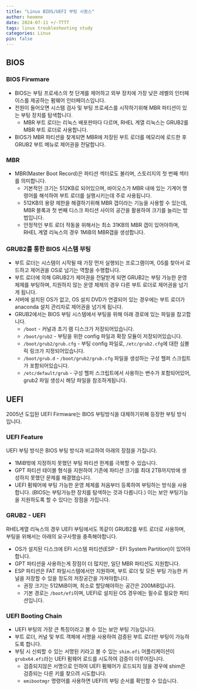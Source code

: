 ```yaml
---
title: "Linux BIOS/UEFI 부팅 시퀀스"
author: heomne
date: 2024-07-11 +/-TTTT
tags: linux troubleshooting study
categories: Linux
pin: false
---
```

## BIOS
### BIOS Firwmare
- BIOS는 부팅 프로세스의 첫 단계를 제어하고 외부 장치에 가장 낮은 레벨의 인터페이스를 제공하는 펌웨어 인터페이스입니다.
- 전원이 들어오면 시스템 검사 및 부팅 프로세스를 시작하기위해 MBR 파티션이 있는 부팅 장치를 탐색합니다.
  - MBR 부트 로더는 리눅스 배포판마다 다르며, RHEL 계열 리눅스는 GRUB2를 MBR 부트 로더로 사용합니다.
- BIOS가 MBR 파티션을 찾게되면 MBR에 저장된 부트 로더를 메모리에 로드한 후 GRUB2 부트 메뉴로 제어권을 전달합니다.

### MBR
- MBR(Master Boot Record)은 파티션 섹터로도 불리며, 스토리지의 첫 번째 섹터를 의미합니다. 
  - 기본적인 크기는 512KB로 되어있으며, 바이오스가 MBR 내에 있는 기계어 명령어를 해석하여 부트 로더를 실행시키는데 주로 사용됩니다.
  - 512KB의 용량 제한을 해결하기위해 MBR 갭이라는 기능을 사용할 수 있는데, MBR 블록과 첫 번째 디스크 파티션 사이의 공간을 활용하여 크기를 늘리는 방법입니다.
  - 안정적인 부트 로더 작동을 위해서는 최소 31KB의 MBR 갭이 있어야하며, RHEL 계열 리눅스의 경우 1MiB의 MBR갭을 생성합니다.

### GRUB2를 통한 BIOS 시스템 부팅
- 부트 로더는 시스템이 시작될 때 가장 먼저 실행되는 프로그램이며, OS를 찾아서 로드하고 제어권을 OS로 넘기는 역할을 수행합니다.
- 부트 로더에 의해 GRUB2가 제어권을 전달받게 되면 GRUB2는 부팅 가능한 운영 체제를 부팅하며, 지원하지 않는 운영 체제의 경우 다른 부트 로더로 제어권을 넘기게 됩니다.
- 서버에 설치된 OS가 없고, OS 설치 DVD가 연결되어 있는 경우에는 부트 로더가 anaconda 설치 관리자로 제어권을 넘기게 됩니다.
- GRUB2에서는 BIOS 부팅 시스템에서 부팅을 위해 아래 경로에 있는 파일을 참고합니다.
  - `/boot` - 커널과 초기 램 디스크가 저장되어있습니다.
  - `/boot/grub2` - 부팅을 위한 config 파일과 확장 모듈이 저장되어있습니다.
  - `/boot/grub2/grub.cfg` - 부팅 config 파일로, `/etc/grub2.cfg`에 대한 심볼릭 링크가 지정되어있습니다.
  - `/boot/grub.d` - `/boot/grub2/grub.cfg` 파일을 생성하는 구성 헬퍼 스크립트가 포함되어있습니다.
  - `/etc/default/grub` - 구성 헬퍼 스크립트에서 사용하는 변수가 포함되어있어, grub2 파일 생성시 해당 파일을 참조하게됩니다.

## UEFI
2005년 도입된 UEFI Firmware는 BIOS 부팅방식을 대체하기위해 등장한 부팅 방식입니다. 

### UEFI Feature
UEFI 부팅 방식은 BIOS 부팅 방식과 비교하여 아래의 장점을 가집니다.
- 1MiB밖에 지정하지 못했던 부팅 파티션 한계를 극복할 수 있습니다.
- GPT 파티션 테이블 형식을 지원하여 기존에 파티션 크기를 최대 2TB까지밖에 생성하지 못했던 문제를 해결했습니다.
- UEFI 펌웨어에 부팅 가능한 운영 체제를 처음부터 등록하여 부팅하는 방식을 사용합니다. (BIOS는 부팅가능한 장치를 탐색하는 것과 다릅니다.) 이는 보안 부팅기능을 지원하도록 할 수 있다는 장점을 가집니다.

### GRUB2 - UEFI
RHEL계열 리눅스의 경우 UEFI 부팅에서도 똑같이 GRUB2를 부트 로더로 사용하며, 부팅을 위해서는 아래의 요구사항을 충족해야합니다.
- OS가 설치된 디스크에 EFI 시스템 파티션(ESP - EFI System Partition)이 있어야합니다.
- GPT 파티션을 사용하는게 장점이 더 많지만, 일단 MBR 파티션도 지원합니다.
- ESP 파티션은 FAT 파일시스템에서만 지원하며, 부트 로더 및 모든 부팅 가능한 커널을 저장할 수 있을 정도의 저장공간을 가져야합니다.
  - 권장 크기는 512MiB이며, 최소로 할당해야하는 공간은 200MiB입니다.
  - 기본 경로는 `/boot/efi`이며, UEFI로 설치된 OS 경우에는 필수로 필요한 파티션입니다.

### UEFI Booting Chain
- UEFI 부팅의 가장 큰 특징이라고 볼 수 있는 보안 부팅 기능입니다.
- 부트 로더, 커널 및 부트 객체에 서명을 사용하여 검증된 부트 로더만 부팅이 가능하도록 합니다.
- 부팅 시 신뢰할 수 있는 서명된 키라고 볼 수 있는 `shim.efi` 어플리케이션이 `grubx64.efi`라는 UEFI 펌웨어 로드를 시도하여 검증이 이루어집니다.
  - 검증되지않은 서명으로 인하여 UEFI 펌웨어가 로드되지 않을 경우에 shim은 검증되는 다른 키를 찾으려 시도합니다.
  - `emibootmgr` 명령어를 사용하면 UEFI의 부팅 순서를 확인할 수 있습니다.
